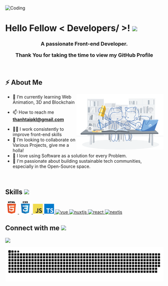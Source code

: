 <img align="center" alt="Coding" width="1200" src="https://www.careerguide.com/career/wp-content/uploads/2020/03/full-stack-development.gif">

<h1> Hello Fellow < Developers/ >! <img src = "https://raw.githubusercontent.com/MartinHeinz/MartinHeinz/master/wave.gif" width = 50px> </h1>
<h3 align="center">
  A passionate Front-end Developer.
  <p>Thank You for taking the time to view my GitHub Profile</p>
</h3>
<br />

<!-- About me section -->
<h2>⚡️ About Me</h2>

<img align="right" alt="Coding" width="55%" src="https://raw.githubusercontent.com/dev-akshat/archive/main/images/svgs/full/workbench.svg">

<ul>
  <li>🌱 I’m currently learning Web Animation, 3D and Blockchain</li>

  <li>

  📫 How to reach me **thanhtaipkl@gmail.com**
  </li>

  <li>👨‍💻 I work consistently to improve front-end skills</li>

  <li>👯 I’m looking to collaborate on Various Projects, give me a holla!</li>

  <li>🔭 I love using Software as a solution for every Problem.</li>

  <li>💬 I'm passionate about building sustainable tech communities, especially in the Open-Source space.</li>
</ul>

<br />
<!-- About me section: END -->

<!-- Skills section -->

<h2> Skills <img src = "https://media2.giphy.com/media/QssGEmpkyEOhBCb7e1/giphy.gif?cid=ecf05e47a0n3gi1bfqntqmob8g9aid1oyj2wr3ds3mg700bl&rid=giphy.gif" width=32px>
</h2>

<a href="https://www.w3.org/html/" target="_blank" rel="noreferrer">
  <img src="https://raw.githubusercontent.com/devicons/devicon/master/icons/html5/html5-original-wordmark.svg" alt="html5" width="40" height="40"/>
</a>

<a href="https://www.w3schools.com/css/" target="_blank" rel="noreferrer">
  <img src="https://raw.githubusercontent.com/devicons/devicon/master/icons/css3/css3-original-wordmark.svg" alt="css3" width="40" height="40"/>
</a>

<a href="https://developer.mozilla.org/en-US/docs/Web/JavaScript" target="_blank" rel="noreferrer">
  <img src="https://raw.githubusercontent.com/devicons/devicon/master/icons/javascript/javascript-original.svg" alt="javascript" width="32" height="32"/>
</a>

<a href="https://www.typescriptlang.org/" target="_blank" rel="noreferrer">
  <img src="https://raw.githubusercontent.com/devicons/devicon/master/icons/typescript/typescript-original.svg" alt="typescript" width="32" height="32"/>
</a>

<a href="https://vuejs.org/" target="_blank" rel="noreferrer">
  <img width ='32px' height="32" src ='https://raw.githubusercontent.com/rahulbanerjee26/githubAboutMeGenerator/main/icons/vuejs.svg' alt="vue">
</a>

<a href="https://nuxtjs.org/" target="_blank" rel="noreferrer">
  <img src="https://www.vectorlogo.zone/logos/nuxtjs/nuxtjs-icon.svg" alt="nuxtjs" width="32" height="32"/>
</a>

<a href="https://reactjs.org/" target="_blank" rel="noreferrer">
  <img src ='https://raw.githubusercontent.com/rahulbanerjee26/githubAboutMeGenerator/main/icons/reactjs.svg' alt="react" width="32" height="32">
</a>

<a href="https://nextjs.org/" target="_blank" rel="noreferrer">
  <img src="https://cdn.worldvectorlogo.com/logos/nextjs-2.svg" alt="nextjs" width="32" height="32"/>
</a>

<!-- Skills section: END -->


<h2> Connect with me <img src='https://raw.githubusercontent.com/ShahriarShafin/ShahriarShafin/main/Assets/handshake.gif' width="100px"> </h2>
<a href = 'https://www.github.com/seanndev'>
  <img width = '32px' align= 'center' src="https://raw.githubusercontent.com/rahulbanerjee26/githubAboutMeGenerator/main/icons/github.svg"/>
</a>


<p align="center">
  <img src="https://raw.githubusercontent.com/Elanza-48/Elanza-48/main/resources/img/github-contribution-grid-snake.svg" alt="example" />
</p>